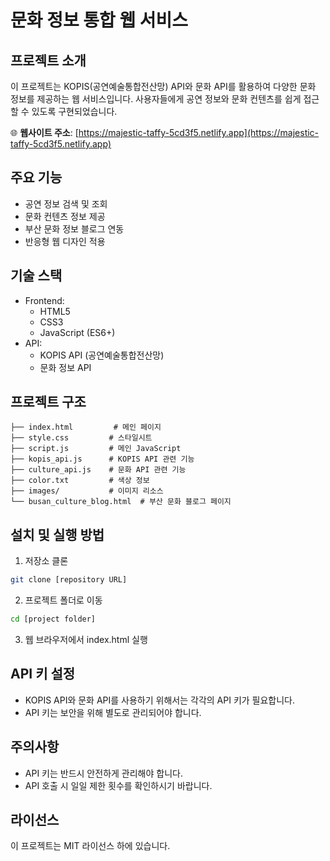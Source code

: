 # 문화 정보 통합 웹 서비스

## 프로젝트 소개
이 프로젝트는 KOPIS(공연예술통합전산망) API와 문화 API를 활용하여 다양한 문화 정보를 제공하는 웹 서비스입니다. 사용자들에게 공연 정보와 문화 컨텐츠를 쉽게 접근할 수 있도록 구현되었습니다.

🌐 **웹사이트 주소**: [https://majestic-taffy-5cd3f5.netlify.app](https://majestic-taffy-5cd3f5.netlify.app)

## 주요 기능
- 공연 정보 검색 및 조회
- 문화 컨텐츠 정보 제공
- 부산 문화 정보 블로그 연동
- 반응형 웹 디자인 적용

## 기술 스택
- Frontend:
  - HTML5
  - CSS3
  - JavaScript (ES6+)
- API:
  - KOPIS API (공연예술통합전산망)
  - 문화 정보 API

## 프로젝트 구조
```
├── index.html         # 메인 페이지
├── style.css         # 스타일시트
├── script.js         # 메인 JavaScript
├── kopis_api.js      # KOPIS API 관련 기능
├── culture_api.js    # 문화 API 관련 기능
├── color.txt         # 색상 정보
├── images/           # 이미지 리소스
└── busan_culture_blog.html  # 부산 문화 블로그 페이지
```

## 설치 및 실행 방법
1. 저장소 클론
```bash
git clone [repository URL]
```

2. 프로젝트 폴더로 이동
```bash
cd [project folder]
```

3. 웹 브라우저에서 index.html 실행

## API 키 설정
- KOPIS API와 문화 API를 사용하기 위해서는 각각의 API 키가 필요합니다.
- API 키는 보안을 위해 별도로 관리되어야 합니다.

## 주의사항
- API 키는 반드시 안전하게 관리해야 합니다.
- API 호출 시 일일 제한 횟수를 확인하시기 바랍니다.

## 라이선스
이 프로젝트는 MIT 라이선스 하에 있습니다.